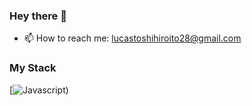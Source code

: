 ### Hey there 👋

- 📫 How to reach me: lucastoshihiroito28@gmail.com
### My Stack
[![Javascript](https://img.shields.io/badge/JavaScript-323330?style=for-the-badge&logo=javascript&logoColor=F7DF1E))
